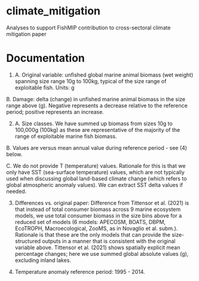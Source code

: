 # climate_mitigation
Analyses to support FishMIP contribution to cross-sectoral climate mitigation paper


# Documentation

1. A. Original variable: unfished global marine animal biomass (wet weight) spanning size range 10g to 100kg, typical of the size range of exploitable fish. Units: g

B. Damage: delta (change) in unfished marine animal biomass in the size range above (g). Negative represents a decrease relative to the reference period; positive represents an increase.


2. A. Size classes. We have summed up biomass from sizes 10g to 100,000g (100kg) as these are representative of the majority of the range of exploitable marine fish biomass.

B. Values are versus mean annual value during reference period - see (4) below.

C. We do not provide T (temperature) values. Rationale for this is that we only have SST (sea-surface temperature) values, which are not typically used when discussing global land-based climate change (which refers to global atmospheric anomaly values). We can extract SST delta values if needed.


3. Differences vs. original paper: Difference from Tittensor et al. (2021) is that instead of total consumer biomass across 9 marine ecosystem models, we use total consumer biomass in the size bins above for a reduced set of models (6 models: APECOSM, BOATS, DBPM, EcoTROPH, Macroecological, ZooMS, as in Novaglio et al. subm.). Rationale is that these are the only models that can provide the size-structured outputs in a manner that is consistent with the original variable above. Tittensor et al. (2021) shows spatially explicit mean percentage changes; here we use summed global absolute values (g), excluding inland lakes.


4. Temperature anomaly reference period: 1995 - 2014.

